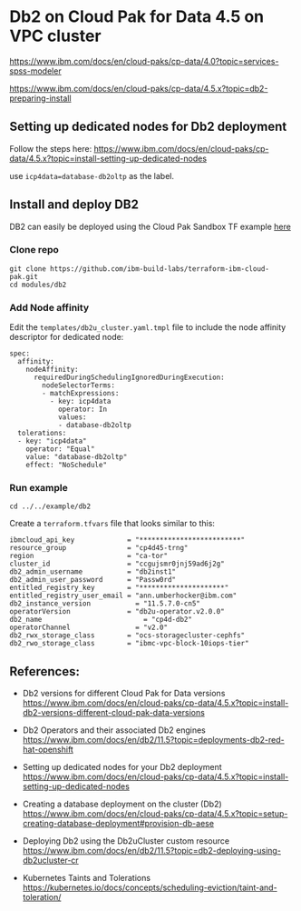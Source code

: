 # Db2 on Cloud Pak for Data 4.5 on VPC cluster

https://www.ibm.com/docs/en/cloud-paks/cp-data/4.0?topic=services-spss-modeler

https://www.ibm.com/docs/en/cloud-paks/cp-data/4.5.x?topic=db2-preparing-install

## Setting up dedicated nodes for Db2 deployment

Follow the steps here:
https://www.ibm.com/docs/en/cloud-paks/cp-data/4.5.x?topic=install-setting-up-dedicated-nodes

use `icp4data=database-db2oltp` as the label.

## Install and deploy DB2

DB2 can easily be deployed using the Cloud Pak Sandbox TF example [here](https://github.com/ibm-build-labs/terraform-ibm-cloud-pak/tree/main/examples/Db2)

### Clone repo
```
git clone https://github.com/ibm-build-labs/terraform-ibm-cloud-pak.git
cd modules/db2
```
### Add Node affinity
Edit the `templates/db2u_cluster.yaml.tmpl` file to include the node affinity descriptor for dedicated node:
```
spec:
  affinity:
    nodeAffinity:
      requiredDuringSchedulingIgnoredDuringExecution:
        nodeSelectorTerms:
        - matchExpressions:
          - key: icp4data
            operator: In
            values:
            - database-db2oltp
  tolerations:
  - key: "icp4data"
    operator: "Equal"
    value: "database-db2oltp"
    effect: "NoSchedule"
```
### Run example
```
cd ../../example/db2
```
Create a `terraform.tfvars` file that looks similar to this: 
```
ibmcloud_api_key             = "*************************"
resource_group               = "cp4d45-trng"
region                       = "ca-tor"
cluster_id                   = "ccgujsmr0jnj59ad6j2g"
db2_admin_username           = "db2inst1"
db2_admin_user_password      = "Passw0rd"
entitled_registry_key        = "*********************"
entitled_registry_user_email = "ann.umberhocker@ibm.com"
db2_instance_version	       = "11.5.7.0-cn5"
operatorVersion              = "db2u-operator.v2.0.0"
db2_name		                 = "cp4d-db2"
operatorChannel		           = "v2.0"
db2_rwx_storage_class        = "ocs-storagecluster-cephfs"
db2_rwo_storage_class        = "ibmc-vpc-block-10iops-tier"
```
## References:
- Db2 versions for different Cloud Pak for Data versions
https://www.ibm.com/docs/en/cloud-paks/cp-data/4.5.x?topic=install-db2-versions-different-cloud-pak-data-versions

- Db2 Operators and their associated Db2 engines
https://www.ibm.com/docs/en/db2/11.5?topic=deployments-db2-red-hat-openshift

- Setting up dedicated nodes for your Db2 deployment
https://www.ibm.com/docs/en/cloud-paks/cp-data/4.5.x?topic=install-setting-up-dedicated-nodes

- Creating a database deployment on the cluster (Db2)
https://www.ibm.com/docs/en/cloud-paks/cp-data/4.5.x?topic=setup-creating-database-deployment#provision-db-aese

- Deploying Db2 using the Db2uCluster custom resource
https://www.ibm.com/docs/en/db2/11.5?topic=db2-deploying-using-db2ucluster-cr

- Kubernetes Taints and Tolerations
https://kubernetes.io/docs/concepts/scheduling-eviction/taint-and-toleration/


